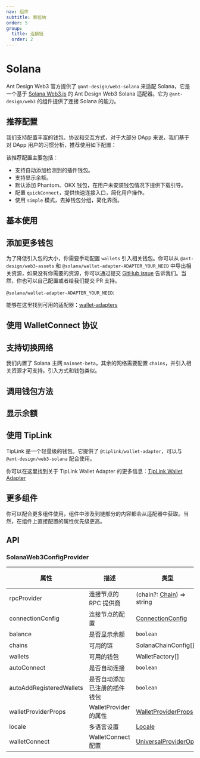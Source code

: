 ```yaml
---
nav: 组件
subtitle: 索拉纳
order: 5
group:
  title: 连接链
  order: 2
---
```


# Solana

Ant Design Web3 官方提供了 `@ant-design/web3-solana` 来适配 Solana，它是一个基于 [Solana Web3.js](https://solana-labs.github.io/solana-web3.js/) 的 Ant Design Web3 Solana 适配器。它为 `@ant-design/web3` 的组件提供了连接 Solana 的能力。

## 推荐配置

我们支持配置丰富的钱包、协议和交互方式，对于大部分 DApp 来说，我们基于对 DApp 用户的习惯分析，推荐使用如下配置：

<code src="./demos/recommend.tsx"></code>

该推荐配置主要包括：

- 支持自动添加检测到的插件钱包。
- 支持显示余额。
- 默认添加 Phantom、OKX 钱包，在用户未安装钱包情况下提供下载引导。
- 配置 `quickConnect`，提供快速连接入口，简化用户操作。
- 使用 `simple` 模式，去掉钱包分组，简化界面。

## 基本使用

<code src="./demos/basic.tsx"></code>

## 添加更多钱包

为了降低引入包的大小，你需要手动配置 `wallets` 引入相关钱包。你可以从 `@ant-design/web3-assets` 和 `@solana/wallet-adapter-ADAPTER_YOUR_NEED` 中导出相关资源，如果没有你需要的资源，你可以通过提交 [GitHub issue](https://github.com/ant-design/ant-design-web3/issues) 告诉我们。当然，你也可以自己配置或者给我们提交 PR 支持。

`@solana/wallet-adapter-ADAPTER_YOUR_NEED`:

能够在这里找到可用的适配器：[wallet-adapters](https://github.com/anza-xyz/wallet-adapter/blob/master/packages/wallets/wallets/src/index.ts)

<code src="./demos/more-wallets.tsx"></code>

## 使用 WalletConnect 协议

<code src="./demos/wallet-connect.tsx"></code>

## 支持切换网络

我们内置了 Solana 主网 `mainnet-beta`，其余的网络需要配置 `chains`，并引入相关资源才可支持。引入方式和钱包类似。

<code src="./demos/networks.tsx"></code>

## 调用钱包方法

<code src="./demos/sign-message.tsx"></code>

## 显示余额

<code src="./demos/balance.tsx"></code>

## 使用 TipLink

TipLink 是一个轻量级的钱包。它提供了 `@tiplink/wallet-adapter`，可以与 `@ant-design/web3-solana` 配合使用。

你可以在这里找到关于 TipLink Wallet Adapter 的更多信息：[TipLink Wallet Adapter](https://docs.tiplink.io/docs/products/wallet-adapter)

<code src="./demos/tiplink.tsx"></code>

## 更多组件

你可以配合更多组件使用，组件中涉及到链部分的内容都会从适配器中获取。当然，在组件上直接配置的属性优先级更高。

<code src="./demos/more-components.tsx"></code>

## API

### SolanaWeb3ConfigProvider

| 属性 | 描述 | 类型 | 默认值 | 版本 |
| --- | --- | --- | --- | --- |
| rpcProvider | 连接节点的 RPC 提供商 | (chain?: [Chain](./types#chain)) => string | - | - |
| connectionConfig | 连接节点的配置 | [ConnectionConfig](https://solana-labs.github.io/solana-web3.js/types/ConnectionConfig.html) | - | - |
| balance | 是否显示余额 | `boolean` | - | - |
| chains | 可用的链 | SolanaChainConfig\[\] | - | - |
| wallets | 可用的钱包 | WalletFactory\[\] | - | - |
| autoConnect | 是否自动连接 | `boolean` | `false` | - |
| autoAddRegisteredWallets | 是否自动添加已注册的插件钱包 | `boolean` | `false` | - |
| walletProviderProps | WalletProvider 的属性 | [WalletProviderProps](https://github.com/solana-labs/wallet-adapter/blob/master/packages/core/react/src/WalletProvider.tsx#L17) | - | - |
| locale | 多语言设置 | [Locale](https://github.com/ant-design/ant-design-web3/blob/main/packages/common/src/locale/zh_CN.ts) | - | - |
| walletConnect | WalletConnect 配置 | [UniversalProviderOpts](https://github.com/WalletConnect/walletconnect-monorepo/blob/v2.0/providers/universal-provider/src/types/misc.ts#L9) | - | - |
